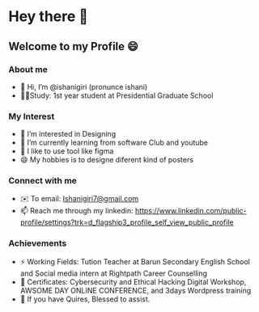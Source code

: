 # Hey there 👋
## Welcome to my Profile 😄
### About me
- 👋 Hi, I’m @ishanigiri (pronunce ishani)
- 👨‍🏫Study: 1st year student at Presidential Graduate School
### My Interest
- 👀 I’m interested in Designing
- 🌱 I’m currently learning from software Club and youtube
- 💞️ I like to use tool like figma
- 😄 My hobbies is to designe diferent kind of posters
### Connect with me
- ✉️ To email: Ishanigiri7@gmail.com
- 📫 Reach me through my linkedin: https://www.linkedin.com/public-profile/settings?trk=d_flagship3_profile_self_view_public_profile
### Achievements
- ⚡ Working Fields: Tution Teacher at Barun Secondary English School and Social media intern at Rightpath Career Counselling
- 💼 Certificates: Cybersecurity and Ethical Hacking Digital Workshop, AWSOME DAY ONLINE CONFERENCE, and 3days Wordpress training
- 💬 If you have Quires, Blessed to assist.

<!---
ishanigiri/ishanigiri is a ✨ special ✨ repository because its `README.md` (this file) appears on your GitHub profile.
You can click the Preview link to take a look at your changes.
--->
